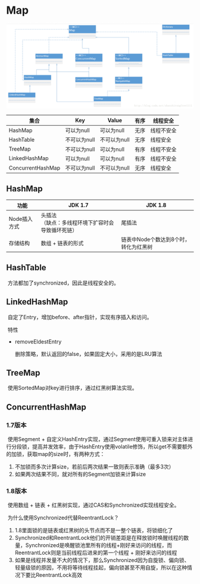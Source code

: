 # Map

![](https://github.com/tank520/MyNote/blob/master/02%20%E8%BD%AF%E4%BB%B6%E5%BC%80%E5%8F%91/02%20Java/02%20%E9%9B%86%E5%90%88/Map%E5%AE%B6%E6%97%8F%E7%B1%BB%E5%9B%BE.jpg?raw=true)

| 集合              | Key          | Value        | 有序 | 线程安全   |
| ----------------- | ------------ | ------------ | ---- | ---------- |
| HashMap           | 可以为null   | 可以为null   | 无序 | 线程不安全 |
| HashTable         | 不可以为null | 不可以为null | 无序 | 线程安全   |
| TreeMap           | 不可以为null | 可以为null   | 有序 | 线程不安全 |
| LinkedHashMap     | 可以为null   | 可以为null   | 有序 | 线程不安全 |
| ConcurrentHashMap | 不可以为null | 不可以为null | 无序 | 线程安全   |

## HashMap	

| 功能         | JDK 1.7                                               | JDK 1.8                               |
| ------------ | ----------------------------------------------------- | ------------------------------------- |
| Node插入方式 | 头插法<br/>（缺点：多线程环境下扩容时会导致循环死链） | 尾插法                                |
| 存储结构     | 数组 + 链表的形式                                     | 链表中Node个数达到8个时，转化为红黑树 |



## HashTable

​	方法都加了synchronized，因此是线程安全的。

## LinkedHashMap

​		自定了Entry，增加before、after指针，实现有序插入和访问。

​		特性

- removeEldestEntry

  删除策略，默认返回的false，如果固定大小，采用的是LRU算法

## TreeMap

​		使用SortedMap对key进行排序，通过红黑树算法实现。

## ConcurrentHashMap

### 1.7版本

​		使用Segment + 自定义HashEntry实现，通过Segment使用可重入锁来对主体进行分段锁，提高并发效率，由于HashEntry使用volatile修饰，所以get不需要额外的加锁，获取map的size时，有两种方式：

1. 不加锁而多次计算size，若前后两次结果一致则表示准确（最多3次）
2. 如果两次结果不同，就对所有的Segment加锁来计算size

### 1.8版本

​		使用数组 + 链表 + 红黑树实现，通过CAS和Synchronized实现线程安全。

​		为什么使用Synchronized代替ReentrantLock？

1. 1.8里面锁的是链表或红黑树的头节点而不是一整个链表，将锁细化了
2. Synchronized和ReentrantLock他们的开销差距是在释放锁时唤醒线程的数量，Synchronized是唤醒锁池里所有的线程+刚好来访问的线程，而ReentrantLock则是当前线程后进来的第一个线程 + 刚好来访问的线程
3. 如果是线程并发量不大的情况下，那么Synchronized因为自旋锁、偏向锁、轻量级锁的原因，不用将等待线程挂起，偏向锁甚至不用自旋，所以在这种情况下要比ReentrantLock高效